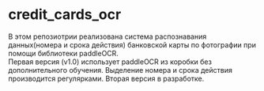 # credit_cards_ocr

В этом репозиотрии реализована система распознавания данных(номера и срока действия) банковской карты по фотографии при помощи библиотеки paddleOCR.  
Первая версия (v1.0) использует paddleOCR из коробки без дополнительного обучения. Выделение номера и срока действия производится регулярками.  Вторая версия в разработке.
